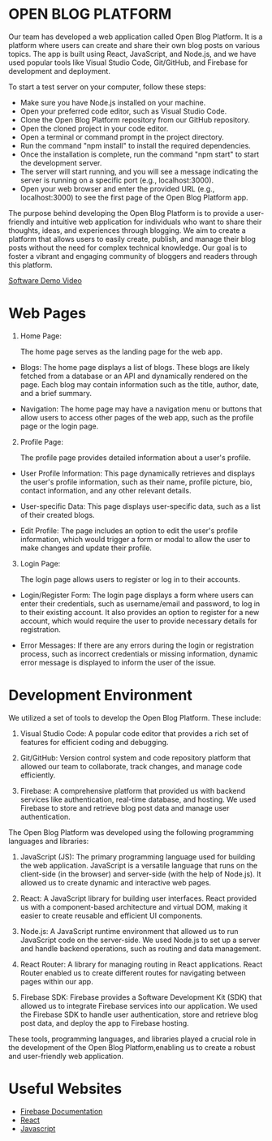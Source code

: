 # OPEN BLOG PLATFORM

Our team has developed a web application called Open Blog Platform. It is a platform where users can create and share their own blog posts on various topics. The app is built using React, JavaScript, and Node.js, and we have used popular tools like Visual Studio Code, Git/GitHub, and Firebase for development and deployment.

To start a test server on your computer, follow these steps:

* Make sure you have Node.js installed on your machine.
* Open your preferred code editor, such as Visual Studio Code.
* Clone the Open Blog Platform repository from our GitHub repository.
* Open the cloned project in your code editor.
* Open a terminal or command prompt in the project directory.
* Run the command "npm install" to install the required dependencies.
* Once the installation is complete, run the command "npm start" to start the development server.
* The server will start running, and you will see a message indicating the server is running on a specific port (e.g.,      localhost:3000).
* Open your web browser and enter the provided URL (e.g., localhost:3000) to see the first page of the Open Blog Platform app.

The purpose behind developing the Open Blog Platform is to provide a user-friendly and intuitive web application for individuals who want to share their thoughts, ideas, and experiences through blogging. We aim to create a platform that allows users to easily create, publish, and manage their blog posts without the need for complex technical knowledge. Our goal is to foster a vibrant and engaging community of bloggers and readers through this platform.

[Software Demo Video](https://youtu.be/kxyGpniFlrs)

# Web Pages

1. Home Page:

   The home page serves as the landing page for the web app.

* Blogs: The home page displays a list of blogs. These blogs are likely fetched from a database or an API and dynamically rendered on the page. Each blog may contain information such as the title, author, date, and a brief summary.

* Navigation: The home page may have a navigation menu or buttons that allow users to access other pages of the web app, such as the profile page or the login page.


2. Profile Page:

    The profile page provides detailed information about a user's profile.

* User Profile Information: This page dynamically retrieves and displays the user's profile information, such as their name, profile picture, bio, contact information, and any other relevant details.

* User-specific Data: This page displays user-specific data, such as a list of their created blogs.

* Edit Profile: The page includes an option to edit the user's profile information, which would trigger a form or modal to allow the user to make changes and update their profile.

3. Login Page:

    The login page allows users to register or log in to their accounts.

* Login/Register Form: The login page displays a form where users can enter their credentials, such as username/email and password, to log in to their existing account. It also provides an option to register for a new account, which would require the user to provide necessary details for registration.

* Error Messages: If there are any errors during the login or registration process, such as incorrect credentials or missing information, dynamic error message is displayed to inform the user of the issue.

# Development Environment

We utilized a set of tools to develop the Open Blog Platform. These include:

1. Visual Studio Code: A popular code editor that provides a rich set of features for efficient coding and debugging.

2. Git/GitHub: Version control system and code repository platform that allowed our team to collaborate, track changes, and manage code efficiently.

3. Firebase: A comprehensive platform that provided us with backend services like authentication, real-time database, and hosting. We used Firebase to store and retrieve blog post data and manage user authentication.


The Open Blog Platform was developed using the following programming languages and libraries:

1. JavaScript (JS): The primary programming language used for building the web application. JavaScript is a versatile language that runs on the client-side (in the browser) and server-side (with the help of Node.js). It allowed us to create dynamic and interactive web pages.

2. React: A JavaScript library for building user interfaces. React provided us with a component-based architecture and virtual DOM, making it easier to create reusable and efficient UI components.

3. Node.js: A JavaScript runtime environment that allowed us to run JavaScript code on the server-side. We used Node.js to set up a server and handle backend operations, such as routing and data management.

4. React Router: A library for managing routing in React applications. React Router enabled us to create different routes for navigating between pages within our app.

5. Firebase SDK: Firebase provides a Software Development Kit (SDK) that allowed us to integrate Firebase services into our application. We used the Firebase SDK to handle user authentication, store and retrieve blog post data, and deploy the app to Firebase hosting.

These tools, programming languages, and libraries played a crucial role in the development of the Open Blog Platform,enabling us to create a robust and user-friendly web application.


# Useful Websites

* [Firebase Documentation](https://firebase.google.com/docs)
* [React](https://react.dev/)
* [Javascript](https://www.javascript.com/)
